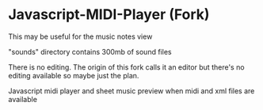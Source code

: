 # Javascript-MIDI-Player (Fork)

This may be useful for the music notes view

"sounds" directory contains 300mb of sound files

There is no editing.  The origin of this fork calls it an editor but there's no editing available so maybe just the plan.

Javascript midi player and sheet music preview when midi and xml files are available
